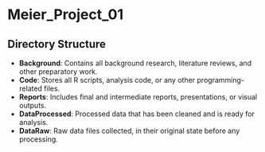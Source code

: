 # Meier_Project_01

## Directory Structure

- **Background**: Contains all background research, literature reviews, and other preparatory work.
- **Code**: Stores all R scripts, analysis code, or any other programming-related files.
- **Reports**: Includes final and intermediate reports, presentations, or visual outputs.
- **DataProcessed**: Processed data that has been cleaned and is ready for analysis.
- **DataRaw**: Raw data files collected, in their original state before any processing.
